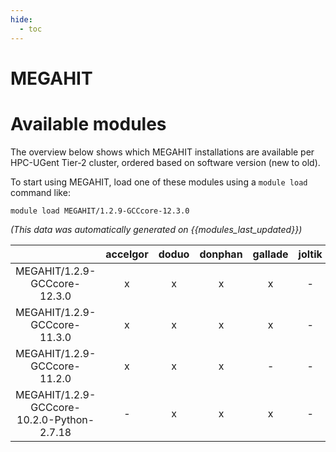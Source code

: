 ```yaml
---
hide:
  - toc
---
```


MEGAHIT
=======

# Available modules


The overview below shows which MEGAHIT installations are available per HPC-UGent Tier-2 cluster, ordered based on software version (new to old).

To start using MEGAHIT, load one of these modules using a `module load` command like:

```shell
module load MEGAHIT/1.2.9-GCCcore-12.3.0
```

*(This data was automatically generated on {{modules_last_updated}})*  

| |accelgor|doduo|donphan|gallade|joltik|shinx|skitty|
| :---: | :---: | :---: | :---: | :---: | :---: | :---: | :---: |
|MEGAHIT/1.2.9-GCCcore-12.3.0|x|x|x|x|-|-|x|
|MEGAHIT/1.2.9-GCCcore-11.3.0|x|x|x|x|-|-|-|
|MEGAHIT/1.2.9-GCCcore-11.2.0|x|x|x|-|-|-|-|
|MEGAHIT/1.2.9-GCCcore-10.2.0-Python-2.7.18|-|x|x|x|-|-|-|
